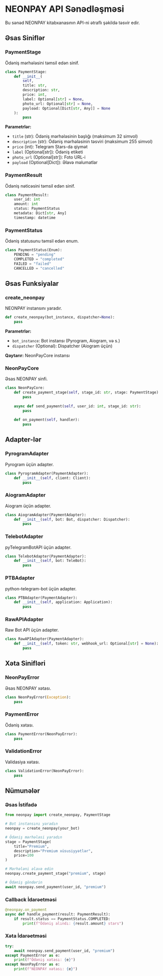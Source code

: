 # NEONPAY API Sənədləşməsi

Bu sənəd NEONPAY kitabxanasının API-ni ətraflı şəkildə təsvir edir.

## Əsas Siniflər

### PaymentStage

Ödəniş mərhələsini təmsil edən sinif.

```python
class PaymentStage:
    def __init__(
        self,
        title: str,
        description: str,
        price: int,
        label: Optional[str] = None,
        photo_url: Optional[str] = None,
        payload: Optional[Dict[str, Any]] = None
    ):
        pass
```

**Parametrlər:**
- `title` (str): Ödəniş mərhələsinin başlığı (maksimum 32 simvol)
- `description` (str): Ödəniş mərhələsinin təsviri (maksimum 255 simvol)
- `price` (int): Telegram Stars-da qiymət
- `label` (Optional[str]): Ödəniş etiketi
- `photo_url` (Optional[str]): Foto URL-i
- `payload` (Optional[Dict]): Əlavə məlumatlar

### PaymentResult

Ödəniş nəticəsini təmsil edən sinif.

```python
class PaymentResult:
    user_id: int
    amount: int
    status: PaymentStatus
    metadata: Dict[str, Any]
    timestamp: datetime
```

### PaymentStatus

Ödəniş statusunu təmsil edən enum.

```python
class PaymentStatus(Enum):
    PENDING = "pending"
    COMPLETED = "completed"
    FAILED = "failed"
    CANCELLED = "cancelled"
```

## Əsas Funksiyalar

### create_neonpay

NEONPAY instansını yaradır.

```python
def create_neonpay(bot_instance, dispatcher=None):
    pass
```

**Parametrlər:**
- `bot_instance`: Bot instansı (Pyrogram, Aiogram, və s.)
- `dispatcher` (Optional): Dispatcher (Aiogram üçün)

**Qaytarır:** NeonPayCore instansı

### NeonPayCore

Əsas NEONPAY sinfi.

```python
class NeonPayCore:
    def create_payment_stage(self, stage_id: str, stage: PaymentStage):
        pass
    
    async def send_payment(self, user_id: int, stage_id: str):
        pass
    
    def on_payment(self, handler):
        pass
```

## Adapter-lər

### PyrogramAdapter

Pyrogram üçün adapter.

```python
class PyrogramAdapter(PaymentAdapter):
    def __init__(self, client: Client):
        pass
```

### AiogramAdapter

Aiogram üçün adapter.

```python
class AiogramAdapter(PaymentAdapter):
    def __init__(self, bot: Bot, dispatcher: Dispatcher):
        pass
```

### TelebotAdapter

pyTelegramBotAPI üçün adapter.

```python
class TelebotAdapter(PaymentAdapter):
    def __init__(self, bot: TeleBot):
        pass
```

### PTBAdapter

python-telegram-bot üçün adapter.

```python
class PTBAdapter(PaymentAdapter):
    def __init__(self, application: Application):
        pass
```

### RawAPIAdapter

Raw Bot API üçün adapter.

```python
class RawAPIAdapter(PaymentAdapter):
    def __init__(self, token: str, webhook_url: Optional[str] = None):
        pass
```

## Xəta Sinifləri

### NeonPayError

Əsas NEONPAY xətası.

```python
class NeonPayError(Exception):
    pass
```

### PaymentError

Ödəniş xətası.

```python
class PaymentError(NeonPayError):
    pass
```

### ValidationError

Validasiya xətası.

```python
class ValidationError(NeonPayError):
    pass
```

## Nümunələr

### Əsas İstifadə

```python
from neonpay import create_neonpay, PaymentStage

# Bot instansını yaradın
neonpay = create_neonpay(your_bot)

# Ödəniş mərhələsi yaradın
stage = PaymentStage(
    title="Premium",
    description="Premium xüsusiyyətlər",
    price=100
)

# Mərhələni əlavə edin
neonpay.create_payment_stage("premium", stage)

# Ödəniş göndərin
await neonpay.send_payment(user_id, "premium")
```

### Callback İdarəetməsi

```python
@neonpay.on_payment
async def handle_payment(result: PaymentResult):
    if result.status == PaymentStatus.COMPLETED:
        print(f"Ödəniş alındı: {result.amount} stars")
```

### Xəta İdarəetməsi

```python
try:
    await neonpay.send_payment(user_id, "premium")
except PaymentError as e:
    print(f"Ödəniş xətası: {e}")
except NeonPayError as e:
    print(f"NEONPAY xətası: {e}")
```

